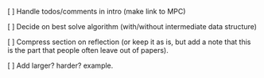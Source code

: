 [ ] Handle todos/comments in intro (make link to MPC)

[ ] Decide on best solve algorithm (with/without intermediate data structure)

[ ] Compress section on reflection (or keep it as is, but add a note
that this is the part that people often leave out of papers).

[ ] Add larger? harder? example.
